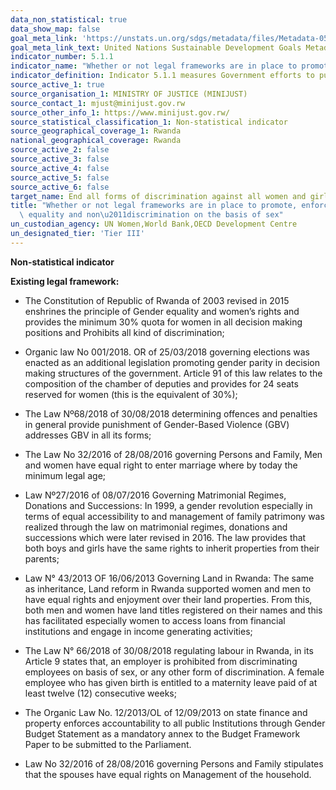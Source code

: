 ```yaml
---
data_non_statistical: true
data_show_map: false
goal_meta_link: 'https://unstats.un.org/sdgs/metadata/files/Metadata-05-01-01.pdf'
goal_meta_link_text: United Nations Sustainable Development Goals Metadata (pdf 634kB)
indicator_number: 5.1.1
indicator_name: "Whether or not legal frameworks are in place to promote, enforce and monitor equality and non discrimination on the basis of sex"
indicator_definition: Indicator 5.1.1 measures Government efforts to put in place legal frameworks that promote, enforce and monitor       gender equality. The indicator is based on an assessment of legal frameworks that promote, enforce and monitor gender equality. The     assessment is carried out by national counterparts, including National Statistical Offices (NSOs) and/or National Women’s Machinery     (NWMs), and legal practitioners/researchers on gender equality, using a questionnaire comprising 45 yes/no questions under four areas   of law; (i) overarching legal frameworks and public life; (ii) violence against women; (iii) employment and economic benefits; and       (iv) marriage and family . The areas of law and questions are drawn from the international legal and policy framework on gender         equality, in particular the Convention on the Elimination of All Forms of Discrimination against Women (CEDAW), which has 189 States     parties, and the Beijing Platform for Action. As such, no new internationally agreed standard on equality and non-discrimination on     the basis of sex was needed. The primary sources of information relevant for indicator 5.1.1 are legislation and policy/action plans.
source_active_1: true
source_organisation_1: MINISTRY OF JUSTICE (MINIJUST)
source_contact_1: mjust@minijust.gov.rw
source_other_info_1: https://www.minijust.gov.rw/
source_statistical_classification_1: Non-statistical indicator 
source_geographical_coverage_1: Rwanda
national_geographical_coverage: Rwanda
source_active_2: false
source_active_3: false
source_active_4: false
source_active_5: false
source_active_6: false
target_name: End all forms of discrimination against all women and girls everywhere
title: "Whether or not legal frameworks are in place to promote, enforce and monitor\
  \ equality and non\u2011discrimination on the basis of sex"
un_custodian_agency: UN Women,World Bank,OECD Development Centre
un_designated_tier: 'Tier III'
---
```

**Non-statistical indicator**

**Existing legal framework:**

  - The Constitution of Republic of Rwanda of 2003 revised in 2015 enshrines the principle of Gender equality and women’s rights and provides the minimum 30% quota for women in all decision making positions and Prohibits all kind of discrimination; 

  - Organic law No 001/2018. OR of 25/03/2018 governing elections was enacted as an additional legislation promoting gender parity in decision making structures of the government. Article 91 of this law relates to the composition of the chamber of deputies and provides for 24 seats reserved for women (this is the equivalent of 30%); 

  - The Law Nº68/2018 of 30/08/2018 determining offences and penalties in general provide punishment of Gender-Based Violence (GBV) addresses GBV in all its forms; 

  - The Law No 32/2016 of 28/08/2016 governing Persons and Family, Men and women have equal right to enter marriage where by today the minimum legal age; 

  - Law Nº27/2016 of 08/07/2016 Governing Matrimonial Regimes, Donations and Successions: In 1999, a gender revolution especially in terms of equal accessibility to and management of family patrimony was realized through the law on matrimonial regimes, donations and successions which were later revised in 2016. The law provides that both boys and girls have the same rights to inherit properties from their parents; 

  - Law N° 43/2013 OF 16/06/2013 Governing Land in Rwanda: The same as inheritance, Land reform in Rwanda supported women and men to have equal rights and enjoyment over their land properties. From this, both men and women have land titles registered on their names and this has facilitated especially women to access loans from financial institutions and engage in income generating activities; 

  - The Law N° 66/2018 of 30/08/2018 regulating labour in Rwanda, in its Article 9 states that, an employer is prohibited from discriminating employees on basis of sex, or any other form of discrimination. A female employee who has given birth is entitled to a maternity leave paid of at least twelve (12) consecutive weeks; 

  - The Organic Law No. 12/2013/OL of 12/09/2013 on state finance and property enforces accountability to all public Institutions through Gender Budget Statement as a mandatory annex to the Budget Framework Paper to be submitted to the Parliament. 

  - Law No 32/2016 of 28/08/2016 governing Persons and Family stipulates that the spouses have equal rights on Management of the household.
